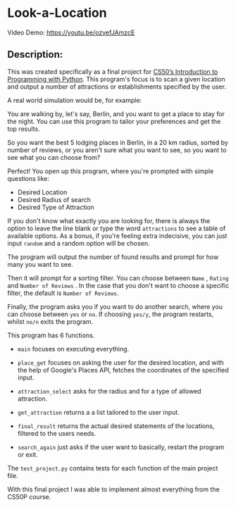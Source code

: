 # **Look-a-Location**
Video Demo: https://youtu.be/ozvefJAmzcE

##     Description:
This was created specifically as a final project for [CS50’s Introduction to Programming with Python](https://cs50.harvard.edu/python/2022/). This program's focus is to scan a given location and output a number of attractions or establishments specified by the user.


A real world simulation would be, for example:

You are walking by, let's say, Berlin, and you want to get a place to stay for the night. You can use this program to tailor your preferences and get the top results.


So you want the best 5 lodging places in Berlin, in a 20 km radius, sorted by number of reviews, or you aren't sure what you want to see, so you want to see what you can choose from?

Perfect! You open up this program, where you're prompted with simple questions like:

- Desired Location
- Desired Radius of search
- Desired Type of Attraction

If you don't know what exactly you are looking for, there is always the option to leave the line blank or type the word `attractions` to see a table of available options. As a bonus, if you're feeling extra indecisive, you can just input `random` and a random option will be chosen.

The program will output the number of found results and prompt for how many you want to see.

Then it will prompt for a sorting filter. You can choose between `Name` , `Rating` and `Number of Reviews` . In the case that you don't want to choose a specific filter, the default is  `Number of Reviews`.

Finally, the program asks you if you want to do another search, where you can choose between `yes` or `no`. If choosing `yes/y`, the program restarts, whilst `no/n` exits the program.


This program has 6 functions.

- `main` focuses on executing everything.

- `place_get` focuses on asking the user for the desired location, and with the help of Google's Places API, fetches the coordinates of the specified input.

- `attraction_select` asks for the radius and for a type of allowed attraction.

- `get_attraction` returns a a list tailored to the user input.

- `final_result` returns the actual desired statements of the locations, filtered to the users needs.

- `search_again` just asks if the user want to basically, restart the program or exit.

The `test_project.py` contains tests for each function of the main project file.


With this final project I was able to implement almost everything from the CS50P course.